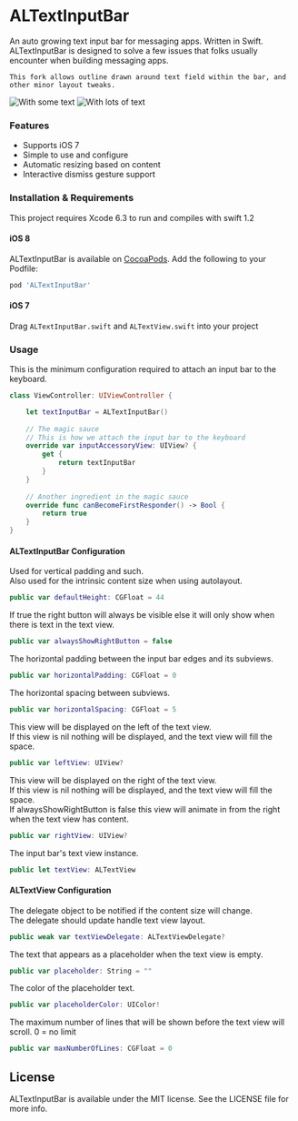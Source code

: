 # ALTextInputBar
An auto growing text input bar for messaging apps. Written in Swift.
ALTextInputBar is designed to solve a few issues that folks usually encounter when building messaging apps.


```This fork allows outline drawn around text field within the bar, and other minor layout tweaks.```

![With some text](https://cloud.githubusercontent.com/assets/932822/7333301/a510aa22-eb6a-11e4-988b-ac12e4e6c363.png)
![With lots of text](https://cloud.githubusercontent.com/assets/932822/7333307/cf101c04-eb6a-11e4-9a80-799cf3353a70.png)

### Features
- Supports iOS 7
- Simple to use and configure
- Automatic resizing based on content
- Interactive dismiss gesture support

### Installation & Requirements

This project requires Xcode 6.3 to run and compiles with swift 1.2

#### iOS 8
ALTextInputBar is available on [CocoaPods](http://cocoapods.org).  Add the following to your Podfile:

```ruby
pod 'ALTextInputBar'
```

#### iOS 7

Drag `ALTextInputBar.swift` and `ALTextView.swift` into your project

### Usage

This is the minimum configuration required to attach an input bar to the keyboard.
```swift
class ViewController: UIViewController {

    let textInputBar = ALTextInputBar()
    
    // The magic sauce
    // This is how we attach the input bar to the keyboard
    override var inputAccessoryView: UIView? {
        get {
            return textInputBar
        }
    }
    
    // Another ingredient in the magic sauce
    override func canBecomeFirstResponder() -> Bool {
        return true
    }
}
```
#### ALTextInputBar Configuration

Used for vertical padding and such.  
Also used for the intrinsic content size when using autolayout.
```swift
public var defaultHeight: CGFloat = 44
```
If true the right button will always be visible else it will only show when there is text in the text view.
```swift
public var alwaysShowRightButton = false
```
The horizontal padding between the input bar edges and its subviews.
```swift
public var horizontalPadding: CGFloat = 0
```
The horizontal spacing between subviews.
```swift
public var horizontalSpacing: CGFloat = 5
```
This view will be displayed on the left of the text view.  
If this view is nil nothing will be displayed, and the text view will fill the space.
```swift
public var leftView: UIView?
```
This view will be displayed on the right of the text view.  
If this view is nil nothing will be displayed, and the text view will fill the space.  
If alwaysShowRightButton is false this view will animate in from the right when the text view has content.
```swift
public var rightView: UIView?
```
The input bar's text view instance.
```swift
public let textView: ALTextView
```

#### ALTextView Configuration

The delegate object to be notified if the content size will change.   
The delegate should update handle text view layout.
```swift
public weak var textViewDelegate: ALTextViewDelegate?
```
The text that appears as a placeholder when the text view is empty.
```swift
public var placeholder: String = ""
```
The color of the placeholder text.
```swift
public var placeholderColor: UIColor!
```
The maximum number of lines that will be shown before the text view will scroll. 0 = no limit
```swift
public var maxNumberOfLines: CGFloat = 0
```
## License
ALTextInputBar is available under the MIT license. See the LICENSE file for more info.


